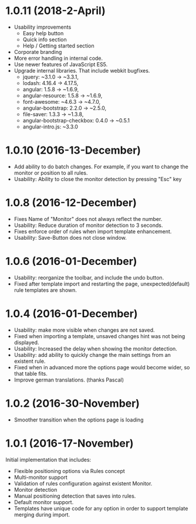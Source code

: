 <a name="1.0.11"></a>
# 1.0.11 (2018-2-April)

* Usability improvements
  * Easy help button
  * Quick info section
  * Help / Getting started section
* Corporate branding
* More error handling in internal code.
* Use newer features of JavaScript ES5.
* Upgrade internal libraries. That include webkit bugfixes. 
  * jquery: ~3.1.0 -> ~3.3.1,
  * lodash: 4.16.4 -> 4.17.5,
  * angular: 1.5.8 -> ~1.6.9,
  * angular-resource: 1.5.8 -> ~1.6.9,
  * font-awesome: ~4.6.3 -> ~4.7.0,
  * angular-bootstrap: 2.2.0 -> ~2.5.0,
  * file-saver: 1.3.3 -> ~1.3.8,
  * angular-bootstrap-checkbox: 0.4.0 -> ~0.5.1
  * angular-intro.js: ~3.3.0
 

<a name="1.0.10"></a>
# 1.0.10 (2016-13-December)

* Add ability to do batch changes. For example, if you want to change the monitor or position to all rules.
* Usability: Ability to close the monitor detection by pressing "Esc" key

<a name="1.0.8"></a>
# 1.0.8 (2016-12-December)

* Fixes Name of "Monitor" does not always reflect the number.
* Usability: Reduce duration of monitor detection to 3 seconds.
* Fixes enforce order of rules when import template enhancement.
* Usability: Save-Button does not close window.

<a name="1.0.6"></a>
# 1.0.6 (2016-01-December)

* Usability: reorganize the toolbar, and include the undo button.
* Fixed after template import and restarting the page, unexpected(default) rule templates are shown.

<a name="1.0.4"></a>
# 1.0.4 (2016-01-December)

* Usability: make more visible when changes are not saved.
* Fixed when importing a template, unsaved changes hint was not being displayed.
* Usability: Increased the delay when showing the monitor detection.
* Usability: add ability to quickly change the main settings from an existent rule.
* Fixed when in advanced more the options page would become wider, so that table fits.
* Improve german translations. (thanks Pascal)

# 1.0.2 (2016-30-November)

* Smoother transition when the options page is loading

<a name="1.0.1"></a>

# 1.0.1 (2016-17-November)

Initial implementation that includes:
* Flexible positioning options via Rules concept
* Multi-monitor support
* Validation of rules configuration against existent Monitor.
* Monitor detection
* Manual positioning detection that saves into rules.
* Default monitor support.
* Templates have unique code for any option in order to support template merging during import.
